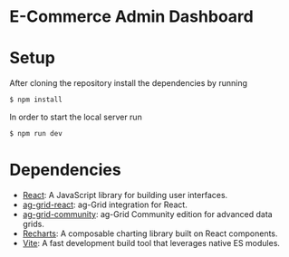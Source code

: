 # E-Commerce Admin Dashboard

# Setup
   After cloning the repository install the dependencies by running
   ```bash
   $ npm install
   ```
   In order to start the local server run
   ```bash
   $ npm run dev
   ```
# Dependencies
- [React](https://reactjs.org/): A JavaScript library for building user interfaces.
- [ag-grid-react](https://www.ag-grid.com/react-data-grid/): ag-Grid integration for React.
- [ag-grid-community](https://www.ag-grid.com/): ag-Grid Community edition for advanced data grids.
- [Recharts](https://recharts.org/): A composable charting library built on React components.
- [Vite](https://vitejs.dev/): A fast development build tool that leverages native ES modules.
